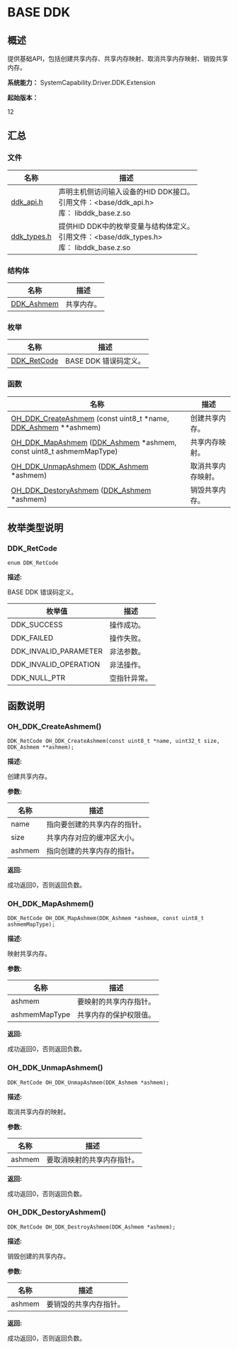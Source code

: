 # BASE DDK


## 概述

提供基础API，包括创建共享内存、共享内存映射、取消共享内存映射、销毁共享内存。

**系统能力：** SystemCapability.Driver.DDK.Extension

**起始版本：** 

12

## 汇总


### 文件

| 名称 | 描述 | 
| -------- | -------- |
| [ddk_api.h](ddk_api.md) | 声明主机侧访问输入设备的HID DDK接口。 <br/>引用文件：&lt;base/ddk_api.h&gt; <br/>库： libddk_base.z.so | 
| [ddk_types.h](ddk_types.md) | 提供HID DDK中的枚举变量与结构体定义。<br/>引用文件：&lt;base/ddk_types.h&gt; <br/>库： libddk_base.z.so | 


### 结构体

| 名称 | 描述 | 
| -------- | -------- |
| [DDK_Ashmem](_ddk_ashmem.md) | 共享内存。  | 


### 枚举

| 名称 | 描述 | 
| -------- | -------- |
| [DDK_RetCode](#ddk_retcode) | BASE DDK 错误码定义。  | 


### 函数

| 名称 | 描述 | 
| -------- | -------- |
| [OH_DDK_CreateAshmem](#oh_ddk_createashmem) (const uint8_t *name, [DDK_Ashmem](_ddk_ashmem.md) \*\*ashmem) | 创建共享内存。  | 
| [OH_DDK_MapAshmem](#oh_ddk_mapashmem) ([DDK_Ashmem](_ddk_ashmem.md) \*ashmem, const uint8_t ashmemMapType) | 共享内存映射。  | 
| [OH_DDK_UnmapAshmem](#oh_ddk_unmapashmem) ([DDK_Ashmem](_ddk_ashmem.md) \*ashmem) | 取消共享内存映射。  | 
| [OH_DDK_DestoryAshmem](#oh_ddk_destoryashmem) ([DDK_Ashmem](_ddk_ashmem.md) \*ashmem) | 销毁共享内存。  | 


## 枚举类型说明


### DDK_RetCode


```
enum DDK_RetCode
```

**描述:**

BASE DDK 错误码定义。

| 枚举值 | 描述 |
| -------- | -------- |
| DDK_SUCCESS | 操作成功。 |
| DDK_FAILED | 操作失败。 |
| DDK_INVALID_PARAMETER | 非法参数。 |
| DDK_INVALID_OPERATION | 非法操作。 |
| DDK_NULL_PTR | 空指针异常。 |


## 函数说明


### OH_DDK_CreateAshmem()


```
DDK_RetCode OH_DDK_CreateAshmem(const uint8_t *name, uint32_t size, DDK_Ashmem **ashmem);
```

**描述:**

创建共享内存。

**参数:**

| 名称 | 描述 |
| -------- | -------- |
| name | 指向要创建的共享内存的指针。 |
| size | 共享内存对应的缓冲区大小。 |
| ashmem | 指向创建的共享内存的指针。 |

**返回:**

成功返回0，否则返回负数。


### OH_DDK_MapAshmem()


```
DDK_RetCode OH_DDK_MapAshmem(DDK_Ashmem *ashmem, const uint8_t ashmemMapType);
```

**描述:**

映射共享内存。

**参数:**

| 名称 | 描述 |
| -------- | -------- |
| ashmem | 要映射的共享内存指针。 |
| ashmemMapType | 共享内存的保护权限值。 |

**返回:**

成功返回0，否则返回负数。


### OH_DDK_UnmapAshmem()


```
DDK_RetCode OH_DDK_UnmapAshmem(DDK_Ashmem *ashmem);
```

**描述:**

取消共享内存的映射。

**参数:**

| 名称 | 描述 |
| -------- | -------- |
|  ashmem | 要取消映射的共享内存指针。 |

**返回:**

成功返回0，否则返回负数。


### OH_DDK_DestoryAshmem()


```
DDK_RetCode OH_DDK_DestroyAshmem(DDK_Ashmem *ashmem);
```

**描述:**

销毁创建的共享内存。

**参数:**

| 名称 | 描述 |
| -------- | -------- |
|  ashmem | 要销毁的共享内存指针。 |

**返回:**

成功返回0，否则返回负数。